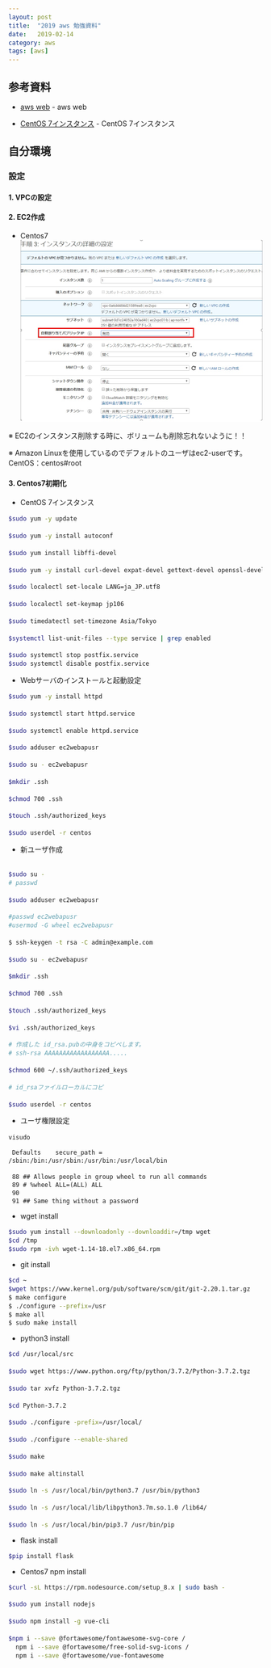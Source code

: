 ```yaml
---
layout: post
title:  "2019 aws 勉強資料"
date:   2019-02-14
category: aws
tags: [aws]
---
```


## 参考資料

- [aws web](https://aws.amazon.com/jp/) - aws web

- [CentOS 7インスタンス](https://dev.classmethod.jp/cloud/aws/centos7-initial-settings/) - CentOS 7インスタンス


## 自分環境





### 設定

#### 1. VPCの設定


#### 2. EC2作成
- Centos7
![EC2設定](https://raw.githubusercontent.com/meihaoGit/meihaoGit.github.io/master/assets/images/img/ec2setting.jpg)

※ EC2のインスタンス削除する時に、ボリュームも削除忘れないように！！

※ Amazon Linuxを使用しているのでデフォルトのユーザはec2-userです。
       CentOS：centos#root
    
#### 3. Centos7初期化   

- CentOS 7インスタンス

```sh
$sudo yum -y update

$sudo yum -y install autoconf

$sudo yum install libffi-devel

$sudo yum -y install curl-devel expat-devel gettext-devel openssl-devel zlib-devel perl-ExtUtils-MakeMaker gcc

$sudo localectl set-locale LANG=ja_JP.utf8

$sudo localectl set-keymap jp106

$sudo timedatectl set-timezone Asia/Tokyo

$systemctl list-unit-files --type service | grep enabled

$sudo systemctl stop postfix.service
$sudo systemctl disable postfix.service
```

-  Webサーバのインストールと起動設定

```sh
$sudo yum -y install httpd

$sudo systemctl start httpd.service

$sudo systemctl enable httpd.service

$sudo adduser ec2webapusr

$sudo su - ec2webapusr

$mkdir .ssh

$chmod 700 .ssh

$touch .ssh/authorized_keys

$sudo userdel -r centos
```

-  新ユーザ作成

```sh

$sudo su -
# passwd

$sudo adduser ec2webapusr

#passwd ec2webapusr
#usermod -G wheel ec2webapusr

$ ssh-keygen -t rsa -C admin@example.com 

$sudo su - ec2webapusr

$mkdir .ssh

$chmod 700 .ssh

$touch .ssh/authorized_keys

$vi .ssh/authorized_keys

# 作成した id_rsa.pubの中身をコピペします。
# ssh-rsa AAAAAAAAAAAAAAAAAA.....

$chmod 600 ~/.ssh/authorized_keys

# id_rsaファイルローカルにコピ

$sudo userdel -r centos
```
-  ユーザ権限設定


`visudo`

~~~
 Defaults    secure_path = /sbin:/bin:/usr/sbin:/usr/bin:/usr/local/bin

 88 ## Allows people in group wheel to run all commands
 89 # %wheel ALL=(ALL) ALL
 90
 91 ## Same thing without a password
~~~

-  wget install

```sh
$sudo yum install --downloadonly --downloaddir=/tmp wget
$cd /tmp
$sudo rpm -ivh wget-1.14-18.el7.x86_64.rpm
```

- git install

```sh
$cd ~
$wget https://www.kernel.org/pub/software/scm/git/git-2.20.1.tar.gz
$ make configure
$ ./configure --prefix=/usr
$ make all
$ sudo make install
```

- python3 install

```sh
$cd /usr/local/src

$sudo wget https://www.python.org/ftp/python/3.7.2/Python-3.7.2.tgz

$sudo tar xvfz Python-3.7.2.tgz

$cd Python-3.7.2

$sudo ./configure -prefix=/usr/local/

$sudo ./configure --enable-shared

$sudo make

$sudo make altinstall

$sudo ln -s /usr/local/bin/python3.7 /usr/bin/python3

$sudo ln -s /usr/local/lib/libpython3.7m.so.1.0 /lib64/

$sudo ln -s /usr/local/bin/pip3.7 /usr/bin/pip
```

- flask install

```sh
$pip install flask
```

- Centos7 npm install

```sh
$curl -sL https://rpm.nodesource.com/setup_8.x | sudo bash -

$sudo yum install nodejs

$sudo npm install -g vue-cli

$npm i --save @fortawesome/fontawesome-svg-core /
  npm i --save @fortawesome/free-solid-svg-icons /
  npm i --save @fortawesome/vue-fontawesome
```
